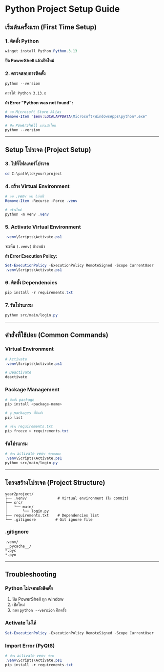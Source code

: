 # Python Project Setup Guide

## เริ่มต้นครั้งแรก (First Time Setup)

### 1. ติดตั้ง Python
```powershell
winget install Python.Python.3.13
```
**ปิด PowerShell แล้วเปิดใหม่**

### 2. ตรวจสอบการติดตั้ง
```powershell
python --version
```
ควรได้: `Python 3.13.x`

**ถ้า Error "Python was not found":**
```powershell
# ลบ Microsoft Store Alias
Remove-Item "$env:LOCALAPPDATA\Microsoft\WindowsApps\python*.exe"

# ปิด PowerShell แล้วเปิดใหม่
python --version
```

---

## Setup โปรเจค (Project Setup)

### 3. ไปที่โฟลเดอร์โปรเจค
```powershell
cd C:\path\to\your\project
```

### 4. สร้าง Virtual Environment
```powershell
# ลบ .venv เก่า (ถ้ามี)
Remove-Item -Recurse -Force .venv

# สร้างใหม่
python -m venv .venv
```

### 5. Activate Virtual Environment
```powershell
.venv\Scripts\Activate.ps1
```
จะเห็น `(.venv)` ข้างหน้า

**ถ้า Error Execution Policy:**
```powershell
Set-ExecutionPolicy -ExecutionPolicy RemoteSigned -Scope CurrentUser
.venv\Scripts\Activate.ps1
```

### 6. ติดตั้ง Dependencies
```powershell
pip install -r requirements.txt
```

### 7. รันโปรแกรม
```powershell
python src/main/login.py
```

---

## คำสั่งที่ใช้บ่อย (Common Commands)

### Virtual Environment
```powershell
# Activate
.venv\Scripts\Activate.ps1

# Deactivate
deactivate
```

### Package Management
```powershell
# ติดตั้ง package
pip install <package-name>

# ดู packages ที่ติดตั้ง
pip list

# สร้าง requirements.txt
pip freeze > requirements.txt
```

### รันโปรแกรม
```powershell
# ต้อง activate venv ก่อนเสมอ
.venv\Scripts\Activate.ps1
python src/main/login.py
```

---

## โครงสร้างโปรเจค (Project Structure)

```
year2project/
├── .venv/              # Virtual environment (ไม่ commit)
├── src/
│   └── main/
│       └── login.py
├── requirements.txt    # Dependencies list
└── .gitignore         # Git ignore file
```

### .gitignore
```gitignore
.venv/
__pycache__/
*.pyc
*.pyo
```

---

## Troubleshooting

### Python ไม่เจอหลังติดตั้ง
1. ปิด PowerShell ทุก window
2. เปิดใหม่
3. ลอง `python --version` อีกครั้ง

### Activate ไม่ได้
```powershell
Set-ExecutionPolicy -ExecutionPolicy RemoteSigned -Scope CurrentUser
```

### Import Error (PyQt6)
```powershell
# ต้อง activate venv ก่อน
.venv\Scripts\Activate.ps1
pip install -r requirements.txt
```